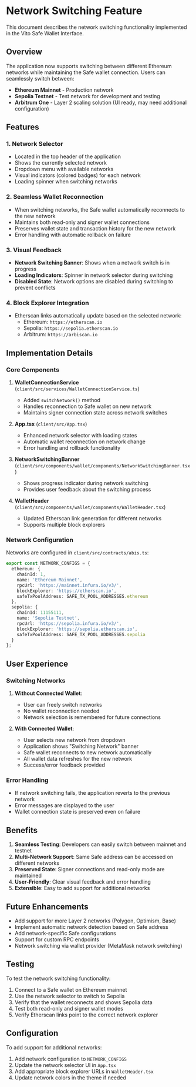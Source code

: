 # Network Switching Feature

This document describes the network switching functionality implemented in the Vito Safe Wallet Interface.

## Overview

The application now supports switching between different Ethereum networks while maintaining the Safe wallet connection. Users can seamlessly switch between:

- **Ethereum Mainnet** - Production network
- **Sepolia Testnet** - Test network for development and testing
- **Arbitrum One** - Layer 2 scaling solution (UI ready, may need additional configuration)

## Features

### 1. Network Selector
- Located in the top header of the application
- Shows the currently selected network
- Dropdown menu with available networks
- Visual indicators (colored badges) for each network
- Loading spinner when switching networks

### 2. Seamless Wallet Reconnection
- When switching networks, the Safe wallet automatically reconnects to the new network
- Maintains both read-only and signer wallet connections
- Preserves wallet state and transaction history for the new network
- Error handling with automatic rollback on failure

### 3. Visual Feedback
- **Network Switching Banner**: Shows when a network switch is in progress
- **Loading Indicators**: Spinner in network selector during switching
- **Disabled State**: Network options are disabled during switching to prevent conflicts

### 4. Block Explorer Integration
- Etherscan links automatically update based on the selected network:
  - Ethereum: `https://etherscan.io`
  - Sepolia: `https://sepolia.etherscan.io`
  - Arbitrum: `https://arbiscan.io`

## Implementation Details

### Core Components

1. **WalletConnectionService** (`client/src/services/WalletConnectionService.ts`)
   - Added `switchNetwork()` method
   - Handles reconnection to Safe wallet on new network
   - Maintains signer connection state across network switches

2. **App.tsx** (`client/src/App.tsx`)
   - Enhanced network selector with loading states
   - Automatic wallet reconnection on network change
   - Error handling and rollback functionality

3. **NetworkSwitchingBanner** (`client/src/components/wallet/components/NetworkSwitchingBanner.tsx`)
   - Shows progress indicator during network switching
   - Provides user feedback about the switching process

4. **WalletHeader** (`client/src/components/wallet/components/WalletHeader.tsx`)
   - Updated Etherscan link generation for different networks
   - Supports multiple block explorers

### Network Configuration

Networks are configured in `client/src/contracts/abis.ts`:

```typescript
export const NETWORK_CONFIGS = {
  ethereum: {
    chainId: 1,
    name: 'Ethereum Mainnet',
    rpcUrl: 'https://mainnet.infura.io/v3/',
    blockExplorer: 'https://etherscan.io',
    safeTxPoolAddress: SAFE_TX_POOL_ADDRESSES.ethereum
  },
  sepolia: {
    chainId: 11155111,
    name: 'Sepolia Testnet',
    rpcUrl: 'https://sepolia.infura.io/v3/',
    blockExplorer: 'https://sepolia.etherscan.io',
    safeTxPoolAddress: SAFE_TX_POOL_ADDRESSES.sepolia
  }
};
```

## User Experience

### Switching Networks

1. **Without Connected Wallet**:
   - User can freely switch networks
   - No wallet reconnection needed
   - Network selection is remembered for future connections

2. **With Connected Wallet**:
   - User selects new network from dropdown
   - Application shows "Switching Network" banner
   - Safe wallet reconnects to new network automatically
   - All wallet data refreshes for the new network
   - Success/error feedback provided

### Error Handling

- If network switching fails, the application reverts to the previous network
- Error messages are displayed to the user
- Wallet connection state is preserved even on failure

## Benefits

1. **Seamless Testing**: Developers can easily switch between mainnet and testnet
2. **Multi-Network Support**: Same Safe address can be accessed on different networks
3. **Preserved State**: Signer connections and read-only mode are maintained
4. **User-Friendly**: Clear visual feedback and error handling
5. **Extensible**: Easy to add support for additional networks

## Future Enhancements

- Add support for more Layer 2 networks (Polygon, Optimism, Base)
- Implement automatic network detection based on Safe address
- Add network-specific Safe configurations
- Support for custom RPC endpoints
- Network switching via wallet provider (MetaMask network switching)

## Testing

To test the network switching functionality:

1. Connect to a Safe wallet on Ethereum mainnet
2. Use the network selector to switch to Sepolia
3. Verify that the wallet reconnects and shows Sepolia data
4. Test both read-only and signer wallet modes
5. Verify Etherscan links point to the correct network explorer

## Configuration

To add support for additional networks:

1. Add network configuration to `NETWORK_CONFIGS`
2. Update the network selector UI in `App.tsx`
3. Add appropriate block explorer URLs in `WalletHeader.tsx`
4. Update network colors in the theme if needed
